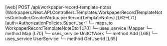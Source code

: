 [web] POST /api/workpaper-record-template-notes  (Workpapers.Next.API.Controllers.Templates.WorkpaperRecordTemplateNotesController.CreateWorkpaperRecordTemplateNotes)  [L62–L71] [auth=AuthorizationPolicies.SuperUser]
  └─ maps_to WorkpaperRecordTemplateNoteDto [L70]
  └─ uses_service IMapper
    └─ method Map [L70]
  └─ uses_service UnitOfWork
    └─ method Add [L68]
  └─ uses_service UserService
    └─ method GetUserId [L65]

